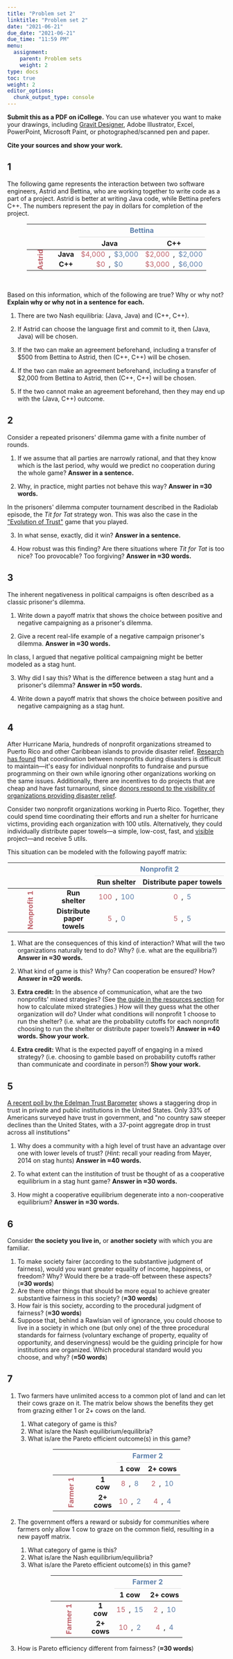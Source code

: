 ```yaml
---
title: "Problem set 2"
linktitle: "Problem set 2"
date: "2021-06-21"
due_date: "2021-06-21"
due_time: "11:59 PM"
menu:
  assignment:
    parent: Problem sets
    weight: 2
type: docs
toc: true
weight: 2
editor_options: 
  chunk_output_type: console
---
```

<script src="/rmarkdown-libs/kePrint/kePrint.js"></script>
<link href="/rmarkdown-libs/lightable/lightable.css" rel="stylesheet" />
<script src="/rmarkdown-libs/kePrint/kePrint.js"></script>
<link href="/rmarkdown-libs/lightable/lightable.css" rel="stylesheet" />
<script src="/rmarkdown-libs/kePrint/kePrint.js"></script>
<link href="/rmarkdown-libs/lightable/lightable.css" rel="stylesheet" />
<script src="/rmarkdown-libs/kePrint/kePrint.js"></script>
<link href="/rmarkdown-libs/lightable/lightable.css" rel="stylesheet" />

<style type="text/css">
table {
  display: table;
}

.table td {
  vertical-align: middle;
  line-height: 1.1;
}
</style>




**Submit this as a PDF on iCollege.** You can use whatever you want to make your drawings, including [Gravit Designer](https://gravit.io/), Adobe Illustrator, Excel, PowerPoint, Microsoft Paint, or photographed/scanned pen and paper.

**Cite your sources and show your work.**


## 1

The following game represents the interaction between two software engineers, Astrid and Bettina, who are working together to write code as a part of a project. Astrid is better at writing Java code, while Bettina prefers C++. The numbers represent the pay in dollars for completion of the project. 

<table class="table" style="width: auto !important; margin-left: auto; margin-right: auto;">
 <thead>
<tr>
<th style="empty-cells: hide;border-bottom:hidden;" colspan="2"></th>
<th style="border-bottom:hidden;padding-bottom:0; padding-left:3px;padding-right:3px;text-align: center; " colspan="2"><div style="border-bottom: 1px solid #ddd; padding-bottom: 5px; "><span style="color: #5e81ac;">Bettina</span></div></th>
</tr>
  <tr>
   <th style="text-align:center;">   </th>
   <th style="text-align:center;">    </th>
   <th style="text-align:center;"> Java </th>
   <th style="text-align:center;"> C++ </th>
  </tr>
 </thead>
<tbody>
  <tr>
   <td style="text-align:center;vertical-align: middle !important;" rowspan="2"> <span style="-webkit-transform: rotate(270deg); -moz-transform: rotate(270deg); -ms-transform: rotate(270deg); -o-transform: rotate(270deg); transform: rotate(270deg); display: inline-block; "><span style=" font-weight: bold;    color: #bf616a !important;">Astrid</span></span> </td>
   <td style="text-align:center;"> <span style=" font-weight: bold;    ">Java</span> </td>
   <td style="text-align:center;"> <span style="color: #bf616a;">$4,000</span> , <span style="color: #5e81ac;">$3,000</span> </td>
   <td style="text-align:center;"> <span style="color: #bf616a;">$2,000</span> , <span style="color: #5e81ac;">$2,000</span> </td>
  </tr>
  <tr>
   
   <td style="text-align:center;"> <span style=" font-weight: bold;    ">C++</span> </td>
   <td style="text-align:center;"> <span style="color: #bf616a;">$0</span> , <span style="color: #5e81ac;">$0</span> </td>
   <td style="text-align:center;"> <span style="color: #bf616a;">$3,000</span> , <span style="color: #5e81ac;">$6,000</span> </td>
  </tr>
</tbody>
</table>

&nbsp;

Based on this information, which of the following are true? Why or why not? **Explain why or why not in a sentence for each.**

1. There are two Nash equilibria: (Java, Java) and (C++, C++).

1. If Astrid can choose the language first and commit to it, then (Java, Java) will be chosen.

1. If the two can make an agreement beforehand, including a transfer of $500 from Bettina to Astrid, then (C++, C++) will be chosen.

1. If the two can make an agreement beforehand, including a transfer of $2,000 from Bettina to Astrid, then (C++, C++) will be chosen.

1. If the two cannot make an agreement beforehand, then they may end up with the (Java, C++) outcome.


## 2

Consider a repeated prisoners' dilemma game with a finite number of rounds.

1. If we assume that all parties are narrowly rational, and that they know which is the last period, why would we predict no cooperation during the whole game? **Answer in a sentence.**

1. Why, in practice, might parties not behave this way? **Answer in ≈30 words.**

In the prisoners' dilemma computer tournament described in the Radiolab episode, the *Tit for Tat* strategy won. This was also the case in the ["Evolution of Trust"](http://ncase.me/trust/) game that you played.

3. In what sense, exactly, did it win? **Answer in a sentence.**

1. How robust was this finding? Are there situations where *Tit for Tat* is too nice? Too provocable? Too forgiving? **Answer in ≈30 words.**


## 3

The inherent negativeness in political campaigns is often described as a classic prisoner's dilemma. 

1. Write down a payoff matrix that shows the choice between positive and negative campaigning as a prisoner's dilemma.

1. Give a recent real-life example of a negative campaign prisoner's dilemma. **Answer in ≈30 words.**

In class, I argued that negative political campaigning might be better modeled as a stag hunt.

3. Why did I say this? What is the difference between a stag hunt and a prisoner's dilemma? **Answer in ≈50 words.**

1. Write down a payoff matrix that shows the choice between positive and negative campaigning as a stag hunt.


## 4

After Hurricane Maria, hundreds of nonprofit organizations streamed to Puerto Rico and other Caribbean islands to provide disaster relief. [Research has found](https://theconversation.com/response-to-natural-disasters-like-harvey-could-be-helped-with-game-theory-83125) that coordination between nonprofits during disasters is difficult to maintain—it's easy for individual nonprofits to fundraise and pursue programming on their own while ignoring other organizations working on the same issues. Additionally, there are incentives to do projects that are cheap and have fast turnaround, since [donors respond to the visibility of organizations providing disaster relief](https://www.sciencedirect.com/science/article/pii/S092552730900365X).

Consider two nonprofit organizations working in Puerto Rico. Together, they could spend time coordinating their efforts and run a shelter for hurricane victims, providing each organization with 100 utils. Alternatively, they could individually distribute paper towels—a simple, low-cost, fast, and [visible](https://www.cnn.com/videos/politics/2017/10/03/donald-trump-puerto-rico-supplies-von.cnn/video/playlists/trumps-response-to-puerto-rico-crisis/) project—and receive 5 utils. 

This situation can be modeled with the following payoff matrix:

<table class="table" style="width: auto !important; margin-left: auto; margin-right: auto;">
 <thead>
<tr>
<th style="empty-cells: hide;border-bottom:hidden;" colspan="2"></th>
<th style="border-bottom:hidden;padding-bottom:0; padding-left:3px;padding-right:3px;text-align: center; " colspan="2"><div style="border-bottom: 1px solid #ddd; padding-bottom: 5px; "><span style="color: #5e81ac;">Nonprofit 2</span></div></th>
</tr>
  <tr>
   <th style="text-align:center;">   </th>
   <th style="text-align:center;">    </th>
   <th style="text-align:center;"> Run shelter </th>
   <th style="text-align:center;"> Distribute paper towels </th>
  </tr>
 </thead>
<tbody>
  <tr>
   <td style="text-align:center;vertical-align: middle !important;" rowspan="2"> <span style="-webkit-transform: rotate(270deg); -moz-transform: rotate(270deg); -ms-transform: rotate(270deg); -o-transform: rotate(270deg); transform: rotate(270deg); display: inline-block; "><span style=" font-weight: bold;    color: #bf616a !important;">Nonprofit 1</span></span> </td>
   <td style="text-align:center;"> <span style=" font-weight: bold;    ">Run<br>shelter</span> </td>
   <td style="text-align:center;"> <span style="color: #bf616a;">100</span> , <span style="color: #5e81ac;">100</span> </td>
   <td style="text-align:center;"> <span style="color: #bf616a;">0</span> , <span style="color: #5e81ac;">5</span> </td>
  </tr>
  <tr>
   
   <td style="text-align:center;"> <span style=" font-weight: bold;    ">Distribute<br>paper<br>towels</span> </td>
   <td style="text-align:center;"> <span style="color: #bf616a;">5</span> , <span style="color: #5e81ac;">0</span> </td>
   <td style="text-align:center;"> <span style="color: #bf616a;">5</span> , <span style="color: #5e81ac;">5</span> </td>
  </tr>
</tbody>
</table>


1. What are the consequences of this kind of interaction? What will the two organizations naturally tend to do? Why? (i.e. what are the equilibria?) **Answer in ≈30 words.**

1. What kind of game is this? Why? Can cooperation be ensured? How? **Answer in ≈20 words.**

1. **Extra credit:** In the absence of communication, what are the two nonprofits' mixed strategies? (See [the guide in the resources section](/resource/game-theory/) for how to calculate mixed strategies.) How will they guess what the other organization will do? Under what conditions will nonprofit 1 choose to run the shelter? (i.e. what are the probability cutoffs for each nonprofit choosing to run the shelter or distribute paper towels?) **Answer in ≈40 words. Show your work.**

1. **Extra credit:** What is the expected payoff of engaging in a mixed strategy? (i.e. choosing to gamble based on probability cutoffs rather than communicate and coordinate in person?) **Show your work.**


## 5

[A recent poll by the Edelman Trust Barometer](https://www.edelman.com/trust-barometer) shows a staggering drop in trust in private and public institutions in the United States. Only 33% of Americans surveyed have trust in government, and "no country saw steeper declines than the United States, with a 37-point aggregate drop in trust across all institutions"

1. Why does a community with a high level of trust have an advantage over one with lower levels of trust? (*Hint*: recall your reading from Mayer, 2014 on stag hunts) **Answer in ≈40 words.**

1. To what extent can the institution of trust be thought of as a cooperative equilibrium in a stag hunt game? **Answer in ≈30 words.**

1. How might a cooperative equilibrium degenerate into a non-cooperative equilibrium? **Answer in ≈30 words.**


## 6

Consider **the society you live in,** or **another society** with which you are familiar.

1. To make society fairer (according to the substantive judgment of fairness), would you want greater equality of income, happiness, or freedom? Why? Would there be a trade-off between these aspects? (**≈30 words**)
1. Are there other things that should be more equal to achieve greater substantive fairness in this society? (**≈30 words**)
1. How fair is this society, according to the procedural judgment of fairness? (**≈30 words**)
1. Suppose that, behind a Rawlsian veil of ignorance, you could choose to live in a society in which one (but only one) of the three procedural standards for fairness (voluntary exchange of property, equality of opportunity, and deservingness) would be the guiding principle for how institutions are organized. Which procedural standard would you choose, and why? (**≈50 words**)


## 7

1. Two farmers have unlimited access to a common plot of land and can let their cows graze on it. The matrix below shows the benefits they get from grazing either 1 or 2+ cows on the land.

    1. What category of game is this?
    2. What is/are the Nash equilibrium/equilibria?
    3. What is/are the Pareto efficient outcome(s) in this game?

<table class="table" style="width: auto !important; margin-left: auto; margin-right: auto;">
 <thead>
<tr>
<th style="empty-cells: hide;border-bottom:hidden;" colspan="2"></th>
<th style="border-bottom:hidden;padding-bottom:0; padding-left:3px;padding-right:3px;text-align: center; " colspan="2"><div style="border-bottom: 1px solid #ddd; padding-bottom: 5px; "><span style="color: #5e81ac;">Farmer 2</span></div></th>
</tr>
  <tr>
   <th style="text-align:center;">   </th>
   <th style="text-align:center;">    </th>
   <th style="text-align:center;"> 1 cow </th>
   <th style="text-align:center;"> 2+ cows </th>
  </tr>
 </thead>
<tbody>
  <tr>
   <td style="text-align:center;vertical-align: middle !important;" rowspan="2"> <span style="-webkit-transform: rotate(270deg); -moz-transform: rotate(270deg); -ms-transform: rotate(270deg); -o-transform: rotate(270deg); transform: rotate(270deg); display: inline-block; "><span style=" font-weight: bold;    color: #bf616a !important;">Farmer 1</span></span> </td>
   <td style="text-align:center;"> <span style=" font-weight: bold;    ">1<br>cow</span> </td>
   <td style="text-align:center;"> <span style="color: #bf616a;">8</span> , <span style="color: #5e81ac;">8</span> </td>
   <td style="text-align:center;"> <span style="color: #bf616a;">2</span> , <span style="color: #5e81ac;">10</span> </td>
  </tr>
  <tr>
   
   <td style="text-align:center;"> <span style=" font-weight: bold;    ">2+<br>cows</span> </td>
   <td style="text-align:center;"> <span style="color: #bf616a;">10</span> , <span style="color: #5e81ac;">2</span> </td>
   <td style="text-align:center;"> <span style="color: #bf616a;">4</span> , <span style="color: #5e81ac;">4</span> </td>
  </tr>
</tbody>
</table>

2. The government offers a reward or subsidy for communities where farmers only allow 1 cow to graze on the common field, resulting in a new payoff matrix.

    1. What category of game is this?
    2. What is/are the Nash equilibrium/equilibria?
    3. What is/are the Pareto efficient outcome(s) in this game?

<table class="table" style="width: auto !important; margin-left: auto; margin-right: auto;">
 <thead>
<tr>
<th style="empty-cells: hide;border-bottom:hidden;" colspan="2"></th>
<th style="border-bottom:hidden;padding-bottom:0; padding-left:3px;padding-right:3px;text-align: center; " colspan="2"><div style="border-bottom: 1px solid #ddd; padding-bottom: 5px; "><span style="color: #5e81ac;">Farmer 2</span></div></th>
</tr>
  <tr>
   <th style="text-align:center;">   </th>
   <th style="text-align:center;">    </th>
   <th style="text-align:center;"> 1 cow </th>
   <th style="text-align:center;"> 2+ cows </th>
  </tr>
 </thead>
<tbody>
  <tr>
   <td style="text-align:center;vertical-align: middle !important;" rowspan="2"> <span style="-webkit-transform: rotate(270deg); -moz-transform: rotate(270deg); -ms-transform: rotate(270deg); -o-transform: rotate(270deg); transform: rotate(270deg); display: inline-block; "><span style=" font-weight: bold;    color: #bf616a !important;">Farmer 1</span></span> </td>
   <td style="text-align:center;"> <span style=" font-weight: bold;    ">1<br>cow</span> </td>
   <td style="text-align:center;"> <span style="color: #bf616a;">15</span> , <span style="color: #5e81ac;">15</span> </td>
   <td style="text-align:center;"> <span style="color: #bf616a;">2</span> , <span style="color: #5e81ac;">10</span> </td>
  </tr>
  <tr>
   
   <td style="text-align:center;"> <span style=" font-weight: bold;    ">2+<br>cows</span> </td>
   <td style="text-align:center;"> <span style="color: #bf616a;">10</span> , <span style="color: #5e81ac;">2</span> </td>
   <td style="text-align:center;"> <span style="color: #bf616a;">4</span> , <span style="color: #5e81ac;">4</span> </td>
  </tr>
</tbody>
</table>

3. How is Pareto efficiency different from fairness? (**≈30 words**)

